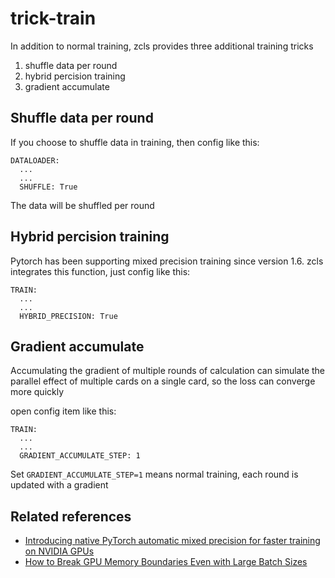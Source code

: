 
# trick-train

In addition to normal training, zcls provides three additional training tricks

1. shuffle data per round
2. hybrid percision training
3. gradient accumulate

## Shuffle data per round

If you choose to shuffle data in training, then config like this:

```
DATALOADER:
  ...
  ...
  SHUFFLE: True
```

The data will be shuffled per round

## Hybrid percision training

Pytorch has been supporting mixed precision training since version 1.6. zcls integrates this function, just config like this:

```
TRAIN:
  ...
  ...
  HYBRID_PRECISION: True
```

## Gradient accumulate

Accumulating the gradient of multiple rounds of calculation can simulate the parallel effect of multiple cards on a single card, so the loss can converge more quickly

open config item like this:

```
TRAIN:
  ...
  ...
  GRADIENT_ACCUMULATE_STEP: 1
```

Set `GRADIENT_ACCUMULATE_STEP=1` means normal training, each round is updated with a gradient

## Related references

* [Introducing native PyTorch automatic mixed precision for faster training on NVIDIA GPUs](https://pytorch.org/blog/accelerating-training-on-nvidia-gpus-with-pytorch-automatic-mixed-precision/)
* [How to Break GPU Memory Boundaries Even with Large Batch Sizes](https://towardsdatascience.com/how-to-break-gpu-memory-boundaries-even-with-large-batch-sizes-7a9c27a400ce)